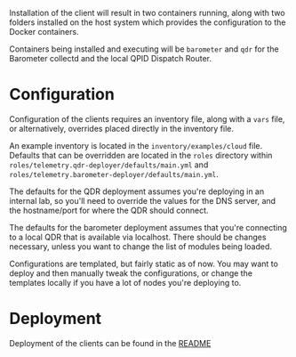 Installation of the client will result in two containers running, along with two folders
installed on the host system which provides the configuration to the Docker containers.

Containers being installed and executing will be `barometer` and `qdr` for the Barometer
collectd and the local QPID Dispatch Router.

# Configuration

Configuration of the clients requires an inventory file, along with a `vars` file, or
alternatively, overrides placed directly in the inventory file.

An example inventory is located in the `inventory/examples/cloud` file. Defaults that can
be overridden are located in the `roles` directory within
`roles/telemetry.qdr-deployer/defaults/main.yml` and 
`roles/telemetry.barometer-deployer/defaults/main.yml`.

The defaults for the QDR deployment assumes you're deploying in an internal lab, so you'll
need to override the values for the DNS server, and the hostname/port for where the QDR
should connect.

The defaults for the barometer deployment assumes that you're connecting to a local QDR
that is available via localhost. There should be changes necessary, unless you want to
change the list of modules being loaded.

Configurations are templated, but fairly static as of now. You may want to deploy and then
manually tweak the configurations, or change the templates locally if you have a lot of
nodes you're deploying to.

# Deployment

Deployment of the clients can be found in the [README](https://github.com/redhat-nfvpe/telemetry-ansible/blob/master/README.md)
